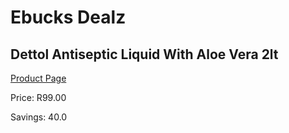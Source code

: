 
# Ebucks Dealz
## Dettol Antiseptic Liquid With Aloe Vera 2lt
[Product Page](https://www.ebucks.com/web/shop/productSelected.do?prodId=1140738623&catId=1158500262)

Price: R99.00

Savings: 40.0


	